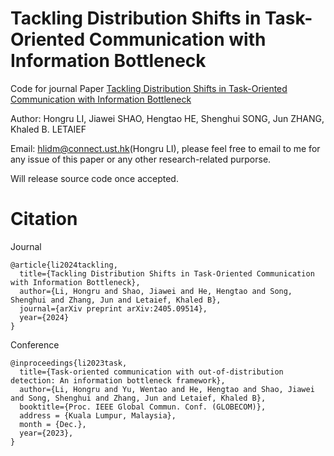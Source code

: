 # Tackling Distribution Shifts in Task-Oriented Communication with Information Bottleneck

Code for journal Paper [Tackling Distribution Shifts in Task-Oriented Communication with Information Bottleneck](https://arxiv.org/abs/2405.09514)

Author: Hongru LI, Jiawei SHAO, Hengtao HE, Shenghui SONG, Jun ZHANG, Khaled B. LETAIEF

Email: <a href="mailto:hlidm@connect.ust.hk">hlidm@connect.ust.hk</a>(Hongru LI), please feel free to email to me for any issue of this paper or any other research-related purporse. 

Will release source code once accepted. 





# Citation
Journal
```
@article{li2024tackling,
  title={Tackling Distribution Shifts in Task-Oriented Communication with Information Bottleneck},
  author={Li, Hongru and Shao, Jiawei and He, Hengtao and Song, Shenghui and Zhang, Jun and Letaief, Khaled B},
  journal={arXiv preprint arXiv:2405.09514},
  year={2024}
}
```


Conference
```
@inproceedings{li2023task,
  title={Task-oriented communication with out-of-distribution detection: An information bottleneck framework},
  author={Li, Hongru and Yu, Wentao and He, Hengtao and Shao, Jiawei and Song, Shenghui and Zhang, Jun and Letaief, Khaled B},
  booktitle={Proc. IEEE Global Commun. Conf. (GLOBECOM)},
  address = {Kuala Lumpur, Malaysia},
  month = {Dec.},
  year={2023},
}
```

